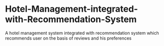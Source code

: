 # Hotel-Management-integrated-with-Recommendation-System
A hotel management system integrated with recommendation system which recommends user on the basis of reviews and his preferences
